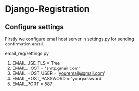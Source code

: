 # Django-Registration

## Configure settings
Firstly we configure email host server in settings.py for sending confirmation email.

email_reg/settings.py

1) EMAIL_USE_TLS = True 
2) EMAIL_HOST = 'smtp.gmail.com'
3) EMAIL_HOST_USER = 'youremail@gmail.com'
4) EMAIL_HOST_PASSWORD = 'yourpassword'
5) EMAIL_PORT = 587 
